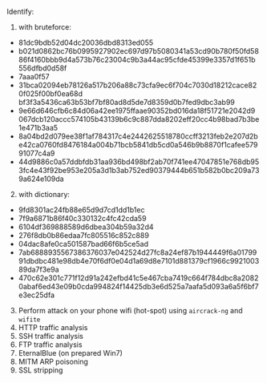 Identify:
1. with bruteforce:
- 81dc9bdb52d04dc20036dbd8313ed055
- b021d0862bc76b0995927902ec697d97b5080341a53cd90b780f50fd5886f4160bbb9d4a573b76c23004c9b3a44ac95cfde45399e3357d1f651b556dfbd0d58f
- 7aaa0f57
- 31bca02094eb78126a517b206a88c73cfa9ec6f704c7030d18212cace820f025f00bf0ea68d bf3f3a5436ca63b53bf7bf80ad8d5de7d8359d0b7fed9dbc3ab99
- 9e66d646cfb6c84d06a42ee1975ffaae90352bd016da18f51721e2042d9067dcb120accc574105b43139b6c9c887dda8202eff20cc4b98bad7b3be1e471b3aa5
- 8a04bd2d079ee38f1af784317c4e2442625518780ccff3213feb2e207d2be42ca0760fd8476184a004b71bcb5841db5cd0a546b9b8870f1cafee57991077c4a9
- 44d9886c0a57ddbfdb31aa936bd498bf2ab70f741ee47047851e768db953fc4e43f92be953e205a3d1b3ab752ed90379444b651b582b0bc209a739a624e109da
2. with dictionary:
- 9fd8301ac24fb88e65d9d7cd1dd1b1ec
- 7f9a6871b86f40c330132c4fc42cda59
- 6104df369888589d6dbea304b59a32d4
- 276f8db0b86edaa7fc805516c852c889
- 04dac8afe0ca501587bad66f6b5ce5ad
- 7ab6888935567386376037e042524d27fc8a24ef87b1944449f6a0179991dbdbc481e98db4e70f6df0e04d1a69d8e7101d881379cf1966c992100389da7f3e9a
- 470c62e301c771f12d91a242efbd41c5e467cba7419c664f784dbc8a20820abaf6ed43e09b0cda994824f14425db3e6d525a7aafa5d093a6a5f6bf7e3ec25dfa

3. Perform attack on your phone wifi (hot-spot) using `aircrack-ng` and `wifite`
4. HTTP traffic analysis
5. SSH traffic analysis
6. FTP traffic analysis
7. EternalBlue (on prepared Win7)
8. MITM ARP poisoning
9. SSL stripping